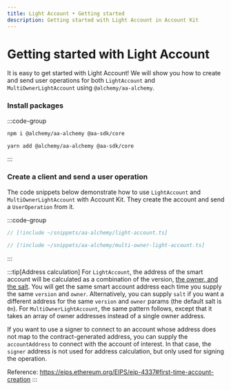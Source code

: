 ```yaml
---
title: Light Account • Getting started
description: Getting started with Light Account in Account Kit
---
```


# Getting started with Light Account

It is easy to get started with Light Account! We will show you how to create and send user operations for both `LightAccount` and `MultiOwnerLightAccount` using `@alchemy/aa-alchemy`.

### Install packages

:::code-group

```bash [npm]
npm i @alchemy/aa-alchemy @aa-sdk/core
```

```bash [yarn]
yarn add @alchemy/aa-alchemy @aa-sdk/core
```

:::

### Create a client and send a user operation

The code snippets below demonstrate how to use `LightAccount` and `MultiOwnerLightAccount` with Account Kit. They create the account and send a `UserOperation` from it.

:::code-group

```ts [light-account.ts]
// [!include ~/snippets/aa-alchemy/light-account.ts]
```

```ts [multi-owner-light-account.ts]
// [!include ~/snippets/aa-alchemy/multi-owner-light-account.ts]
```

:::

:::tip[Address calculation]
For `LightAccount`, the address of the smart account will be calculated as a combination of the version, [the owner, and the salt](https://github.com/alchemyplatform/light-account/blob/v2.0.0/src/LightAccountFactory.sol#L24-L33). You will get the same smart account address each time you supply the same `version` and `owner`. Alternatively, you can supply `salt` if you want a different address for the same `version` and `owner` params (the default salt is `0n`). For `MultiOwnerLightAccount`, the same pattern follows, except that it takes an array of owner addresses instead of a single owner address.

If you want to use a signer to connect to an account whose address does not map to the contract-generated address, you can supply the `accountAddress` to connect with the account of interest. In that case, the `signer` address is not used for address calculation, but only used for signing the operation.

Reference: https://eips.ethereum.org/EIPS/eip-4337#first-time-account-creation
:::
